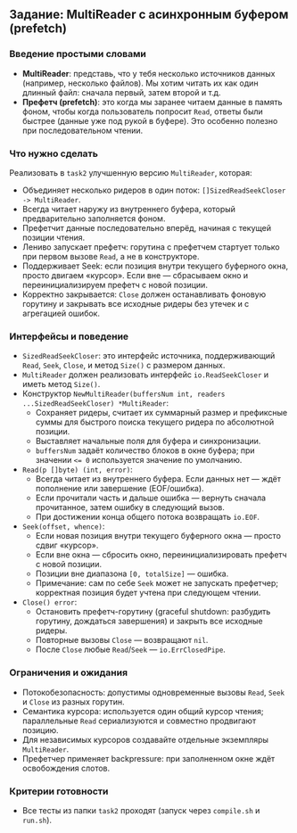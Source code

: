 ## Задание: MultiReader с асинхронным буфером (prefetch)

### Введение простыми словами

- **MultiReader**: представь, что у тебя несколько источников данных (например, несколько файлов). Мы хотим читать их как один длинный файл: сначала первый, затем второй и т.д.
- **Префетч (prefetch)**: это когда мы заранее читаем данные в память фоном, чтобы когда пользователь попросит `Read`, ответы были быстрее (данные уже под рукой в буфере). Это особенно полезно при последовательном чтении.

### Что нужно сделать

Реализовать в `task2` улучшенную версию `MultiReader`, которая:

- Объединяет несколько ридеров в один поток: `[]SizedReadSeekCloser -> MultiReader`.
- Всегда читает наружу из внутреннего буфера, который предварительно заполняется фоном.
- Префетчит данные последовательно вперёд, начиная с текущей позиции чтения.
- Лениво запускает префетч: горутина с префетчем стартует только при первом вызове `Read`, а не в конструкторе.
- Поддерживает Seek: если позиция внутри текущего буферного окна, просто двигаем «курсор». Если вне — сбрасываем окно и переинициализируем префетч с новой позиции.
- Корректно закрывается: `Close` должен останавливать фоновую горутину и закрывать все исходные ридеры без утечек и с агрегацией ошибок.

### Интерфейсы и поведение

- `SizedReadSeekCloser`: это интерфейс источника, поддерживающий `Read`, `Seek`, `Close`, и метод `Size()` c размером данных.
- `MultiReader` должен реализовать интерфейс `io.ReadSeekCloser` и иметь метод `Size()`.
- Конструктор `NewMultiReader(buffersNum int, readers ...SizedReadSeekCloser) *MultiReader`:
  - Сохраняет ридеры, считает их суммарный размер и префиксные суммы для быстрого поиска текущего ридера по абсолютной позиции.
  - Выставляет начальные поля для буфера и синхронизации.
  - `buffersNum` задаёт количество блоков в окне буфера; при значении `<= 0` используется значение по умолчанию.
- `Read(p []byte) (int, error)`:
  - Всегда читает из внутреннего буфера. Если данных нет — ждёт пополнение или завершение (EOF/ошибка).
  - Если прочитали часть и дальше ошибка — вернуть сначала прочитанное, затем ошибку в следующий вызов.
  - При достижении конца общего потока возвращать `io.EOF`.
- `Seek(offset, whence)`:
  - Если новая позиция внутри текущего буферного окна — просто сдвиг «курсор».
  - Если вне окна — сбросить окно, переинициализировать префетч с новой позиции.
  - Позиции вне диапазона `[0, totalSize]` — ошибка.
  - Примечание: сам по себе `Seek` может не запускать префетчер; корректная позиция будет учтена при следующем чтении.
- `Close() error`:
  - Остановить префетч-горутину (graceful shutdown: разбудить горутину, дождаться завершения) и закрыть все исходные ридеры.
  - Повторные вызовы `Close` — возвращают `nil`.
  - После `Close` любые `Read`/`Seek` — `io.ErrClosedPipe`.

### Ограничения и ожидания

- Потокобезопасность: допустимы одновременные вызовы `Read`, `Seek` и `Close` из разных горутин.
- Семантика курсора: используется один общий курсор чтения; параллельные `Read` сериализуются и совместно продвигают позицию.
- Для независимых курсоров создавайте отдельные экземпляры `MultiReader`.
- Префетчер применяет backpressure: при заполненном окне ждёт освобождения слотов.

### Критерии готовности

- Все тесты из папки `task2` проходят (запуск через `compile.sh` и `run.sh`).

